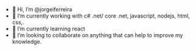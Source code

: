 - 👋 Hi, I’m @jorgeiferreira
- 👀 I’m currently working with c# .net/ core .net, javascript, nodejs, html, css,.
- 🌱 I’m currently learning react
- 💞️ I’m looking to collaborate on anything that can help to improve my knowledge.

<!---
jorgeiferreira/jorgeiferreira is a ✨ special ✨ repository because its `README.md` (this file) appears on your GitHub profile.
You can click the Preview link to take a look at your changes.
--->
